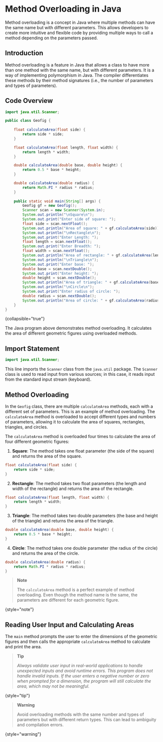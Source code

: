 # Method Overloading in Java

Method overloading is a concept in Java where multiple methods can have the same name but with different parameters. This allows developers to create more intuitive and flexible code by providing multiple ways to call a method depending on the parameters passed.

## Introduction

Method overloading is a feature in Java that allows a class to have more than one method with the same name, but with different parameters. It is a way of implementing polymorphism in Java. The compiler differentiates these methods by their method signatures (i.e., the number of parameters and types of parameters).

## Code Overview

```Java
import java.util.Scanner;

public class Geofig {
    
    float calculateArea(float side) {
        return side * side;
    }

    float calculateArea(float length, float width) {
        return length * width;
    }

    double calculateArea(double base, double height) {
        return 0.5 * base * height;
    }

    double calculateArea(double radius) {
        return Math.PI * radius * radius;
    }
    
    public static void main(String[] args) {
        Geofig gf = new Geofig();
        Scanner scan = new Scanner(System.in);
        System.out.println("\nSquare\n");
        System.out.print("Enter side of square: ");
        float side = scan.nextFloat();
        System.out.println("Area of square: " + gf.calculateArea(side));
        System.out.println("\nRectangle\n");
        System.out.print("Enter Length: ");
        float length = scan.nextFloat();
        System.out.print("Enter Breadth: ");
        float width = scan.nextFloat();
        System.out.println("Area of rectangle: " + gf.calculateArea(length, width));
        System.out.println("\nTriangle\n");
        System.out.print("Enter base: ");
        double base = scan.nextDouble();
        System.out.print("Enter height: ");
        double height = scan.nextDouble();
        System.out.println("Area of triangle: " + gf.calculateArea(base, height));
        System.out.println("\nCircle\n");
        System.out.print("Enter radius of circle: ");
        double radius = scan.nextDouble();
        System.out.println("Area of circle: " + gf.calculateArea(radius));
    }
}

```
{collapsible="true"}

The Java program above demonstrates method overloading. It calculates the area of different geometric figures using overloaded methods.

## Import Statement

```Java
import java.util.Scanner;
```

This line imports the `Scanner` class from the `java.util` package. The `Scanner` class is used to read input from various sources; in this case, it reads input from the standard input stream (keyboard).

## Method Overloading

In the `Geofig` class, there are multiple `calculateArea` methods, each with a different set of parameters. This is an example of method overloading. The `calculateArea` method is overloaded to accept different types and numbers of parameters, allowing it to calculate the area of squares, rectangles, triangles, and circles.

The `calculateArea` method is overloaded four times to calculate the area of four different geometric figures:

1. **Square**: The method takes one float parameter (the side of the square) and returns the area of the square.
```Java
float calculateArea(float side) {
    return side * side;
} 
```

2. **Rectangle**: The method takes two float parameters (the length and width of the rectangle) and returns the area of the rectangle.

```Java
float calculateArea(float length, float width) {
    return length * width;
}
```

3. **Triangle**: The method takes two double parameters (the base and height of the triangle) and returns the area of the triangle.

```Java
double calculateArea(double base, double height) {
    return 0.5 * base * height;
}
```

4. **Circle**: The method takes one double parameter (the radius of the circle) and returns the area of the circle.

```Java
double calculateArea(double radius) {
    return Math.PI * radius * radius;
}
```

> **Note**
> 
> The `calculateArea` method is a perfect example of method overloading. Even though the method name is the same, the parameters are different for each geometric figure.
> 
{style="note"}

## Reading User Input and Calculating Areas

The `main` method prompts the user to enter the dimensions of the geometric figures and then calls the appropriate `calculateArea` method to calculate and print the area.

> **Tip**
> 
> _Always validate user input in real-world applications to handle unexpected inputs and avoid runtime errors. This program does not handle invalid inputs. If the user enters a negative number or zero when prompted for a dimension, the program will still calculate the area, which may not be meaningful._
> 
{style="tip"}

> **Warning**
> 
> Avoid overloading methods with the same number and types of parameters but with different return types. This can lead to ambiguity and compilation errors.
> 
{style="warning"}